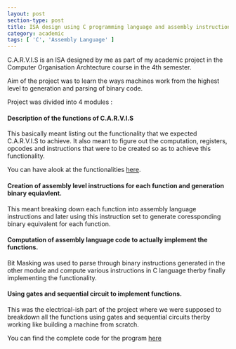 ```yaml
---
layout: post
section-type: post
title: ISA design using C programming language and assembly instructions.
category: academic
tags: [ 'C', 'Assembly Language' ]
---
```


C.A.R.V.I.S is an ISA designed by me as part of my academic project in the Computer Organisation Archtecture course in the 4th semester.

Aim of the project was to learn the ways machines work from the highest level to generation and parsing of binary code.

Project was divided into 4 modules :

#### Description of the functions of C.A.R.V.I.S
This basically meant listing out the functionality that we expected C.A.R.V.I.S to achieve. It also meant to figure out the computation, registers, opcodes and instructions that were to be created so as to achieve this functionality.

You can have alook at the functionalities [here](https://drive.google.com/open?id=1CwdD4JXShUYyHLKRzKKKE6BlBOoGgd-XFl1yc_F_9Go).

#### Creation of assembly level instructions for each function and generation binary equiavlent.
This meant breaking down each function into assembly language instructions and later using this instruction set to generate coressponding binary equivalent for each function.

#### Computation of assembly language code to actually implement the functions.
Bit Masking was used to parse through binary instructions generated in the other module and compute various instructions in C language therby finally implementing the functionality.


#### Using gates and sequential circuit to implement functions.
This was the electrical-ish part of the project where we were supposed to breakdown all the functions using gates and sequential circuits therby working like building a machine from scratch.


You can find the complete code for the program [here](https://github.com/mehuled/carvis)
